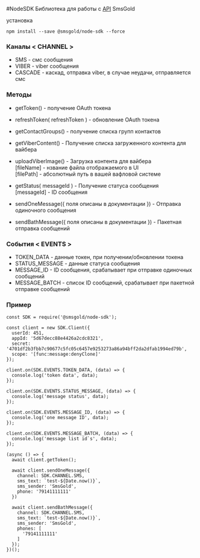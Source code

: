 #NodeSDK
Библиотека для работы с [API](http://gitlab.smsgold.ru/root/docs/wikis/Home) SmsGold

установка
```
npm install --save @smsgold/node-sdk --force
```

### Каналы < CHANNEL >
- SMS - смс сообщения
- VIBER - viber сообщения
- CASCADE - каскад, отправка viber, в случае неудачи, отправляется смс

### Методы

- getToken() - получение OAuth токена
- refreshToken( refreshToken ) - обновление OAuth токена
- getContactGroups() - получение списка групп контактов
- getViberContent() - Получение списка загруженного контента для вайбера
- uploadViberImage() - Загрузка контента для вайбера<br/>
    [fileName] - нзвание файла отображаемого в UI<br/>
    [filePath] - абсолютный путь в вашей вафловой системе<br/>

- getStatus( messageId ) - Получение статуса сообщения<br/>
    [messageId] - ID сообщения

- sendOneMessage({ поля описаны в документации }) - Отправка одиночного сообщения
- sendBathMessage({ поля описаны в документации }) - Пакетная отправка сообщений

### События < EVENTS >
- TOKEN_DATA - данные токен, при получении/обновлении токена
- STATUS_MESSAGE - данные статуса сообщения
- MESSAGE_ID - ID сообщения, срабатывает при отправке одиночных сообщений
- MESSAGE_BATCH - список ID сообщений, срабатывает при пакетной отправке сообщений

### Пример

```JS
const SDK = require('@smsgold/node-sdk');

const client = new SDK.Client({
  userId: 451,
  appId: '5d67decc88e4426a2cdc8321',
  secret: '4701df2b3fbb7c90677c5fc05c6457e9253273a86a94bff2da2dfab1994ed79b',
  scope: '[func:message:denyClone]'
});

client.on(SDK.EVENTS.TOKEN_DATA, (data) => {
  console.log('token data', data);
});

client.on(SDK.EVENTS.STATUS_MESSAGE, (data) => {
  console.log('message status', data);
});

client.on(SDK.EVENTS.MESSAGE_ID, (data) => {
  console.log('one message ID', data);
});

client.on(SDK.EVENTS.MESSAGE_BATCH, (data) => {
  console.log('message list id`s', data);
});

(async () => {
  await client.getToken();

  await client.sendOneMessage({
    channel: SDK.CHANNEL.SMS,
    sms_text: `test-${Date.now()}`,
    sms_sender: 'SmsGold',
    phone: '79141111111'
  })

  await client.sendBathMessage({
    channel: SDK.CHANNEL.SMS,
    sms_text: `test-${Date.now()}`,
    sms_sender: 'SmsGold',
    phones: [
      '79141111111'
    ]
  });
})();
```
